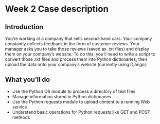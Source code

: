 # Week 2 Case description

## Introduction
You’re working at a company that sells second-hand cars. Your company constantly collects feedback in the form of customer reviews. Your manager asks you to take those reviews (saved as .txt files) and display them on your company’s website. To do this, you’ll need to write a script to convert those .txt files and process them into Python dictionaries, then upload the data onto your company’s website (currently using Django).


## What you’ll do
* Use the Python OS module to process a directory of text files 
* Manage information stored in Python dictionaries
* Use the Python requests module to upload content to a running Web service
* Understand basic operations for Python requests like GET and POST methods 